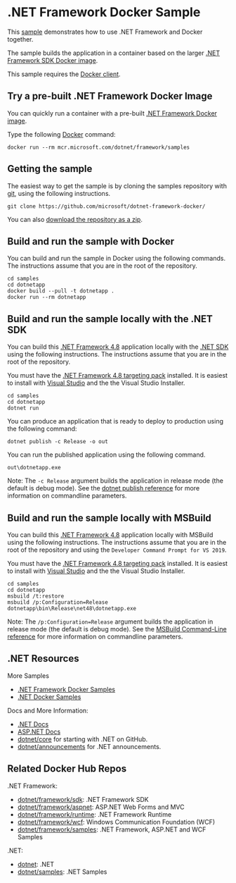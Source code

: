 # .NET Framework Docker Sample

This [sample](Dockerfile) demonstrates how to use .NET Framework and Docker together.

The sample builds the application in a container based on the larger [.NET Framework SDK Docker image](https://hub.docker.com/r/microsoft/dotnet-framework-sdk/).

This sample requires the [Docker client](https://store.docker.com/editions/community/docker-ce-desktop-windows).

## Try a pre-built .NET Framework Docker Image

You can quickly run a container with a pre-built [.NET Framework Docker image](https://hub.docker.com/r/microsoft/dotnet-framework-samples/).

Type the following [Docker](https://www.docker.com/products/docker) command:

```console
docker run --rm mcr.microsoft.com/dotnet/framework/samples
```

## Getting the sample

The easiest way to get the sample is by cloning the samples repository with [git](https://git-scm.com/downloads), using the following instructions.

```console
git clone https://github.com/microsoft/dotnet-framework-docker/
```

You can also [download the repository as a zip](https://github.com/microsoft/dotnet-framework-docker/archive/main.zip).

## Build and run the sample with Docker

You can build and run the sample in Docker using the following commands. The instructions assume that you are in the root of the repository.

```console
cd samples
cd dotnetapp
docker build --pull -t dotnetapp .
docker run --rm dotnetapp
```

## Build and run the sample locally with the .NET SDK

You can build this [.NET Framework 4.8](https://www.microsoft.com/net/download/dotnet-framework-runtime/net48) application locally with the [.NET SDK](https://dotnet.microsoft.com/download) using the following instructions. The instructions assume that you are in the root of the repository.

You must have the [.NET Framework 4.8 targeting pack](http://go.microsoft.com/fwlink/?LinkId=2085167) installed. It is easiest to install with [Visual Studio](https://visualstudio.microsoft.com/vs/) and the the Visual Studio Installer.

```console
cd samples
cd dotnetapp
dotnet run
```

You can produce an application that is ready to deploy to production using the following command:

```console
dotnet publish -c Release -o out
```

You can run the published application using the following command.

```console
out\dotnetapp.exe
```

Note: The `-c Release` argument builds the application in release mode (the default is debug mode). See the [dotnet publish reference](https://docs.microsoft.com/dotnet/core/tools/dotnet-publish) for more information on commandline parameters.

## Build and run the sample locally with MSBuild

You can build this [.NET Framework 4.8](https://www.microsoft.com/net/download/dotnet-framework-runtime/net48) application locally with MSBuild using the following instructions. The instructions assume that you are in the root of the repository and using the `Developer Command Prompt for VS 2019`.

You must have the [.NET Framework 4.8 targeting pack](https://go.microsoft.com/fwlink/?LinkId=2085167) installed. It is easiest to install with [Visual Studio](https://visualstudio.microsoft.com/vs/) and the the Visual Studio Installer.

```console
cd samples
cd dotnetapp
msbuild /t:restore
msbuild /p:Configuration=Release
dotnetapp\bin\Release\net48\dotnetapp.exe
```

Note: The `/p:Configuration=Release` argument builds the application in release mode (the default is debug mode). See the [MSBuild Command-Line reference](https://msdn.microsoft.com/en-us/library/ms164311.aspx) for more information on commandline parameters.

## .NET Resources

More Samples

* [.NET Framework Docker Samples](../README.md)
* [.NET Docker Samples](https://github.com/dotnet/dotnet-docker/blob/main/samples/README.md)

Docs and More Information:

* [.NET Docs](https://docs.microsoft.com/dotnet/)
* [ASP.NET Docs](https://docs.microsoft.com/aspnet/)
* [dotnet/core](https://github.com/dotnet/core) for starting with .NET on GitHub.
* [dotnet/announcements](https://github.com/dotnet/announcements/issues) for .NET announcements.

## Related Docker Hub Repos

.NET Framework:

* [dotnet/framework/sdk](https://hub.docker.com/r/microsoft/dotnet-framework-sdk/): .NET Framework SDK
* [dotnet/framework/aspnet](https://hub.docker.com/r/microsoft/dotnet-framework-aspnet/): ASP.NET Web Forms and MVC
* [dotnet/framework/runtime](https://hub.docker.com/r/microsoft/dotnet-framework-runtime/): .NET Framework Runtime
* [dotnet/framework/wcf](https://hub.docker.com/r/microsoft/dotnet-framework-wcf/): Windows Communication Foundation (WCF)
* [dotnet/framework/samples](https://hub.docker.com/r/microsoft/dotnet-framework-samples/): .NET Framework, ASP.NET and WCF Samples

.NET:

* [dotnet](https://hub.docker.com/r/microsoft/dotnet/): .NET
* [dotnet/samples](https://hub.docker.com/r/microsoft/dotnet-samples/): .NET Samples
